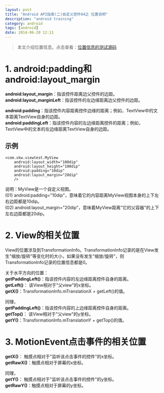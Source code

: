 ```yaml
---
layout: post
title: "Android API指南(二)自定义控件04之 位置说明"
description: "android training"
category: android
tags: [android]
date: 2014-06-20 12:11
---
```



> 本文介绍位置信息。点击查看：[位置信息的测试源码](https://github.com/wangkuiwu/android_applets/tree/master/api_guide/ui/self_view/04_position/ViewTest)


<a name="anchor1"></a>
# 1. android:padding和android:layout_margin

**android:layout_margin**：指该控件距离边父控件的边距。  
**android:layout_marginLeft**：指该控件的左边缘距离边父控件的边距。

**android:padding**：指该控件内容距离控件边缘的距离；例如，TextView中的文本距离TextView自身的边距。  
**android:paddingLeft**：指该控件内容的左边缘距离控件的距离；例如，TextView中的文本的左边缘距离TextView自身的边距。

## 示例

    <com.skw.viewtest.MyView
        android:layout_width="100dip"
        android:layout_height="100dip"
        android:padding="10dip"
        android:layout_margin="20dip"
        />

说明：MyView是一个自定义视图。  
(01) android:padding="10dip"，意味着它的内容距离MyView视图本身的上下左右边距都是10dip。  
(02) android:layout_margin="20dip"，意味着MyView距离"它的父容器"的上下左右边距都是20dip。  



# 2. View的相关位置

View的位置涉及到TransformationInfo。TransformationInfo记录的是在View发生"缩放/旋转"等变化时的大小，如果没有发生"缩放/旋转"，则TransformationInfo记录的位置信息都是0。

关于水平方向的位置：  
**getPaddingLeft()**：指该控件内容的左边缘距离控件自身的距离。   
**getLeft()**： 该View相对于"父view"的x坐标。  
**getX()**：TransformationInfo.mTranslationX + getLeft()的值。

同理，  
**getPaddingLeft()**：指该控件内容的上边缘距离控件自身的距离。   
**getTop()**： 该View相对于"父view"的y坐标。  
**getY()**：TransformationInfo.mTranslationY + getTop()的值。




# 3. MotionEvent点击事件的相关位置

**getX()**： 触摸点相对于"监听该点击事件的控件"的x坐标。  
**getRawX()**：触摸点相对于屏幕的x坐标。

同理，  
**getY()**： 触摸点相对于"监听该点击事件的控件"的y坐标。  
**getRawY()**：触摸点相对于屏幕的y坐标。
